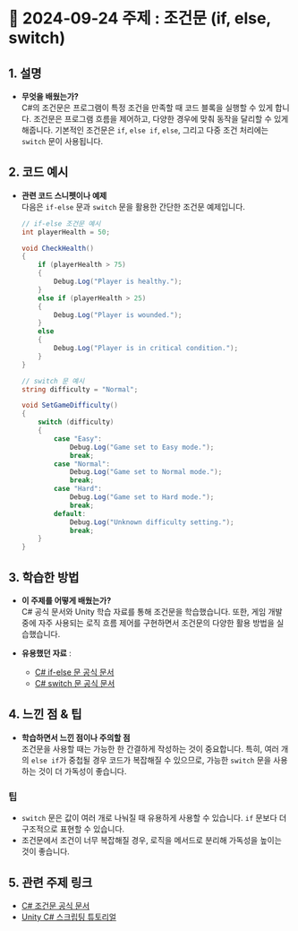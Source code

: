 # 📅 2024-09-24 주제 : 조건문 (if, else, switch)

## 1. 설명
- **무엇을 배웠는가?**  
  C#의 조건문은 프로그램이 특정 조건을 만족할 때 코드 블록을 실행할 수 있게 합니다. 조건문은 프로그램 흐름을 제어하고, 다양한 경우에 맞춰 동작을 달리할 수 있게 해줍니다. 기본적인 조건문은 `if`, `else if`, `else`, 그리고 다중 조건 처리에는 `switch` 문이 사용됩니다.

## 2. 코드 예시
- **관련 코드 스니펫이나 예제**  
  다음은 `if-else` 문과 `switch` 문을 활용한 간단한 조건문 예제입니다.

  ```csharp
  // if-else 조건문 예시
  int playerHealth = 50;

  void CheckHealth()
  {
      if (playerHealth > 75)
      {
          Debug.Log("Player is healthy.");
      }
      else if (playerHealth > 25)
      {
          Debug.Log("Player is wounded.");
      }
      else
      {
          Debug.Log("Player is in critical condition.");
      }
  }

  // switch 문 예시
  string difficulty = "Normal";

  void SetGameDifficulty()
  {
      switch (difficulty)
      {
          case "Easy":
              Debug.Log("Game set to Easy mode.");
              break;
          case "Normal":
              Debug.Log("Game set to Normal mode.");
              break;
          case "Hard":
              Debug.Log("Game set to Hard mode.");
              break;
          default:
              Debug.Log("Unknown difficulty setting.");
              break;
      }
  }
## 3. 학습한 방법
- **이 주제를 어떻게 배웠는가?**  
  C# 공식 문서와 Unity 학습 자료를 통해 조건문을 학습했습니다. 또한, 게임 개발 중에 자주 사용되는 로직 흐름 제어를 구현하면서 조건문의 다양한 활용 방법을 실습했습니다.

- **유용했던 자료** :  
  - [C# if-else 문 공식 문서](https://learn.microsoft.com/ko-kr/dotnet/csharp/language-reference/statements/selection-statements)
  - [C# switch 문 공식 문서](https://learn.microsoft.com/ko-kr/dotnet/csharp/language-reference/statements/selection-statements#the-switch-statement)

## 4. 느낀 점 & 팁
- **학습하면서 느낀 점이나 주의할 점**  
  조건문을 사용할 때는 가능한 한 간결하게 작성하는 것이 중요합니다. 특히, 여러 개의 `else if`가 중첩될 경우 코드가 복잡해질 수 있으므로, 가능한 `switch` 문을 사용하는 것이 더 가독성이 좋습니다.

### 팁
- `switch` 문은 값이 여러 개로 나눠질 때 유용하게 사용할 수 있습니다. `if` 문보다 더 구조적으로 표현할 수 있습니다.
- 조건문에서 조건이 너무 복잡해질 경우, 로직을 메서드로 분리해 가독성을 높이는 것이 좋습니다.

## 5. 관련 주제 링크
- [C# 조건문 공식 문서](https://learn.microsoft.com/ko-kr/dotnet/csharp/language-reference/statements/selection-statements)
- [Unity C# 스크립팅 튜토리얼](https://learn.unity.com/course/create-with-code)